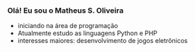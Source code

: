 ### Olá! Eu sou o Matheus S. Oliveira

-   iniciando na área de programação
-   Atualmente estudo as linguagens Python e PHP
-   interesses maiores: desenvolvimento de jogos eletrônicos 


